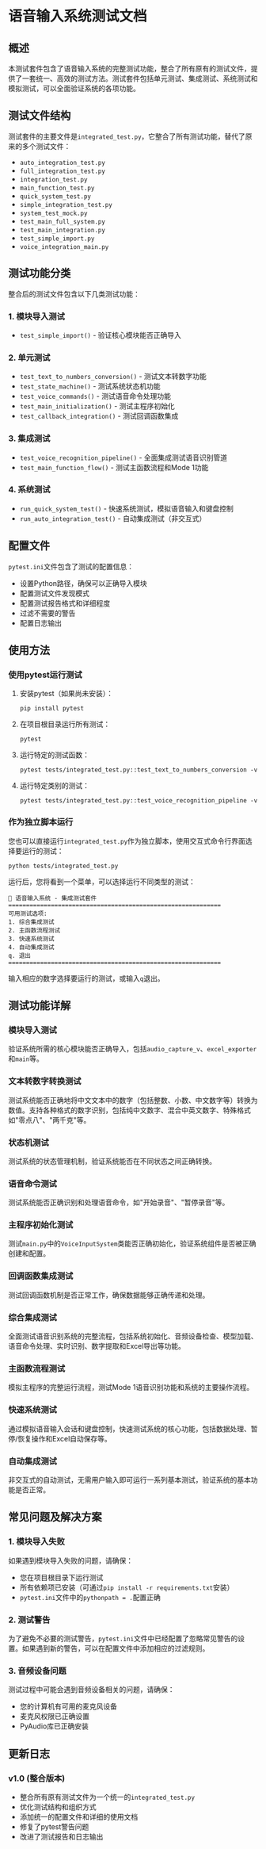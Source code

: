 # 语音输入系统测试文档

## 概述

本测试套件包含了语音输入系统的完整测试功能，整合了所有原有的测试文件，提供了一套统一、高效的测试方法。测试套件包括单元测试、集成测试、系统测试和模拟测试，可以全面验证系统的各项功能。

## 测试文件结构

测试套件的主要文件是`integrated_test.py`，它整合了所有测试功能，替代了原来的多个测试文件：

- `auto_integration_test.py`
- `full_integration_test.py`
- `integration_test.py`
- `main_function_test.py`
- `quick_system_test.py`
- `simple_integration_test.py`
- `system_test_mock.py`
- `test_main_full_system.py`
- `test_main_integration.py`
- `test_simple_import.py`
- `voice_integration_main.py`

## 测试功能分类

整合后的测试文件包含以下几类测试功能：

### 1. 模块导入测试

- `test_simple_import()` - 验证核心模块能否正确导入

### 2. 单元测试

- `test_text_to_numbers_conversion()` - 测试文本转数字功能
- `test_state_machine()` - 测试系统状态机功能
- `test_voice_commands()` - 测试语音命令处理功能
- `test_main_initialization()` - 测试主程序初始化
- `test_callback_integration()` - 测试回调函数集成

### 3. 集成测试

- `test_voice_recognition_pipeline()` - 全面集成测试语音识别管道
- `test_main_function_flow()` - 测试主函数流程和Mode 1功能

### 4. 系统测试

- `run_quick_system_test()` - 快速系统测试，模拟语音输入和键盘控制
- `run_auto_integration_test()` - 自动集成测试（非交互式）

## 配置文件

`pytest.ini`文件包含了测试的配置信息：

- 设置Python路径，确保可以正确导入模块
- 配置测试文件发现模式
- 配置测试报告格式和详细程度
- 过滤不需要的警告
- 配置日志输出

## 使用方法

### 使用pytest运行测试

1. 安装pytest（如果尚未安装）：
   ```
   pip install pytest
   ```

2. 在项目根目录运行所有测试：
   ```
   pytest
   ```

3. 运行特定的测试函数：
   ```
   pytest tests/integrated_test.py::test_text_to_numbers_conversion -v
   ```

4. 运行特定类别的测试：
   ```
   pytest tests/integrated_test.py::test_voice_recognition_pipeline -v
   ```

### 作为独立脚本运行

您也可以直接运行`integrated_test.py`作为独立脚本，使用交互式命令行界面选择要运行的测试：

```
python tests/integrated_test.py
```

运行后，您将看到一个菜单，可以选择运行不同类型的测试：

```
🚀 语音输入系统 - 集成测试套件
============================================================
可用测试选项:
1. 综合集成测试
2. 主函数流程测试
3. 快速系统测试
4. 自动集成测试
q. 退出
============================================================
```

输入相应的数字选择要运行的测试，或输入`q`退出。

## 测试功能详解

### 模块导入测试

验证系统所需的核心模块能否正确导入，包括`audio_capture_v`、`excel_exporter`和`main`等。

### 文本转数字转换测试

测试系统能否正确地将中文文本中的数字（包括整数、小数、中文数字等）转换为数值。支持各种格式的数字识别，包括纯中文数字、混合中英文数字、特殊格式如"零点八"、"两千克"等。

### 状态机测试

测试系统的状态管理机制，验证系统能否在不同状态之间正确转换。

### 语音命令测试

测试系统能否正确识别和处理语音命令，如"开始录音"、"暂停录音"等。

### 主程序初始化测试

测试`main.py`中的`VoiceInputSystem`类能否正确初始化，验证系统组件是否被正确创建和配置。

### 回调函数集成测试

测试回调函数机制是否正常工作，确保数据能够正确传递和处理。

### 综合集成测试

全面测试语音识别系统的完整流程，包括系统初始化、音频设备检查、模型加载、语音命令处理、实时识别、数字提取和Excel导出等功能。

### 主函数流程测试

模拟主程序的完整运行流程，测试Mode 1语音识别功能和系统的主要操作流程。

### 快速系统测试

通过模拟语音输入会话和键盘控制，快速测试系统的核心功能，包括数据处理、暂停/恢复操作和Excel自动保存等。

### 自动集成测试

非交互式的自动测试，无需用户输入即可运行一系列基本测试，验证系统的基本功能是否正常。

## 常见问题及解决方案

### 1. 模块导入失败

如果遇到模块导入失败的问题，请确保：
- 您在项目根目录下运行测试
- 所有依赖项已安装（可通过`pip install -r requirements.txt`安装）
- `pytest.ini`文件中的`pythonpath = .`配置正确

### 2. 测试警告

为了避免不必要的测试警告，`pytest.ini`文件中已经配置了忽略常见警告的设置。如果遇到新的警告，可以在配置文件中添加相应的过滤规则。

### 3. 音频设备问题

测试过程中可能会遇到音频设备相关的问题，请确保：
- 您的计算机有可用的麦克风设备
- 麦克风权限已正确设置
- PyAudio库已正确安装

## 更新日志

### v1.0 (整合版本)
- 整合所有原有测试文件为一个统一的`integrated_test.py`
- 优化测试结构和组织方式
- 添加统一的配置文件和详细的使用文档
- 修复了pytest警告问题
- 改进了测试报告和日志输出